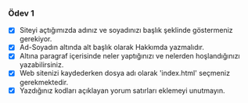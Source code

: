 ### Ödev 1

- [x] Siteyi açtığımızda adınız ve soyadınızı başlık şeklinde göstermeniz gerekiyor.
- [x] Ad-Soyadın altında alt başlık olarak Hakkımda yazmalıdır.
- [x] Altına paragraf içerisinde neler yaptığınızı ve nelerden hoşlandığınızı yazabilirsiniz.
- [x] Web sitenizi kaydederken dosya adı olarak 'index.html' seçmeniz gerekmektedir.
- [x] Yazdığınız kodları açıklayan yorum satırları eklemeyi unutmayın.